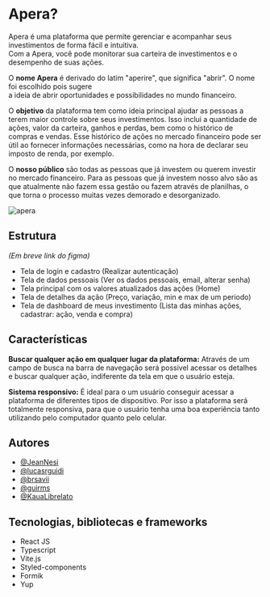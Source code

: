 # Apera? 
Apera é uma plataforma que permite gerenciar e acompanhar seus investimentos de forma fácil e intuitiva.  
Com a Apera, você pode monitorar sua carteira de investimentos e o desempenho de suas ações.

O **nome Apera** é derivado do latim "aperire", que significa "abrir". O nome foi escolhido pois sugere  
a ideia de abrir oportunidades e possibilidades no mundo financeiro.

O **objetivo** da plataforma tem como ideia principal ajudar as pessoas a terem maior controle sobre seus investimentos. 
Isso inclui a quantidade de ações, valor da carteira, ganhos e perdas, bem como o histórico de compras e vendas. 
Esse histórico de ações no mercado financeiro pode ser útil ao fornecer informações necessárias, como na hora 
de declarar seu imposto de renda, por exemplo. 

O **nosso público** são todas as pessoas que já investem ou querem investir no mercado financeiro. 
Para as pessoas que já investem nosso alvo são as que atualmente não fazem essa gestão ou fazem através de planilhas, 
o que torna o processo muitas vezes demorado e desorganizado.

![apera](https://user-images.githubusercontent.com/102368879/236288398-5cda0451-3c8e-4555-a5ad-a5bac83636fd.png)

## Estrutura
*(Em breve link do figma)*
- Tela de login e cadastro (Realizar autenticação)
- Tela de dados pessoais (Ver os dados pessoais, email, alterar senha)
- Tela principal com os valores atualizados das ações (Home)
- Tela de detalhes da ação (Preço, variação, min e max de um periodo)
- Tela de dashboard de meus investimento (Lista das minhas ações, cadastrar: ação, venda e compra)

## Características

**Buscar qualquer ação em qualquer lugar da plataforma:**
Através de um campo de busca na barra de navegação será possivel acessar os detalhes 
e buscar qualquer ação, indiferente da tela em que o usuário esteja.

**Sistema responsivo:**
É ideal para o um usuário conseguir acessar a plataforma de diferentes tipos de dispositivo. 
Por isso a plataforma será totalmente responsiva, para que o usuário tenha uma boa experiência tanto 
utilizando pelo computador quanto pelo celular.

## Autores
- [@JeanNesi](https://github.com/JeanNesi)
- [@lucasrguidi](https://github.com/lucasrguidi)
- [@brsavii](https://github.com/brsavii)
- [@guirms](https://github.com/guirms)
- [@KauaLibrelato](https://github.com/KauaLibrelato)


## Tecnologias, bibliotecas e frameworks
- React JS
- Typescript
- Vite.js
- Styled-components
- Formik
- Yup
